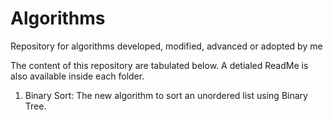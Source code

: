# Algorithms
Repository for algorithms developed, modified, advanced or adopted by me

The content of this repository are tabulated below. A detialed ReadMe is also available inside each folder.

1. Binary Sort: The new algorithm to sort an unordered list using Binary Tree.
